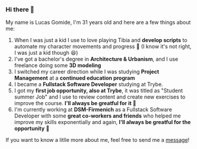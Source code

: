 ### Hi there 👋

My name is Lucas Gomide, I'm 31 years old and here are a few things about me:

1. When I was just a kid I use to love playing Tibia and **develop scripts** to automate my character movements and progress 🤫 (I know it's not right, I was just a kid though 😆)
2. I've got a bachelor's degree in **Architecture & Urbanism**, and I use freelance doing some **3D modeling**
3. I switched my career direction while I was studying **Project Management** at a **continued education program**
4. I became a **Fullstack Software Developer** studying at Trybe.
5. I got my **first job opportunity, also at Trybe**, it was titled as "Student summer Job" and I use to review content and create new exercises to improve the course. **I'll always be greatful for it 💚**
6. I'm currently working at **DSM-Firmenich** as a Fullstack Software Developer with some **great co-workers and friends** who helped me improve my skills exponentially and again, **I'll always be greatful for the opportunity** 💚

If you want to know a litlle more about me, feel free to send me a [message](https://www.linkedin.com/in/lucassgomide/?locale=en_US)!
